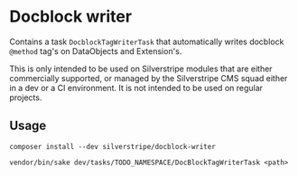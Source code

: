 # Docblock writer

Contains a task  `DocblockTagWriterTask` that automatically writes docblock `@method` tag's on DataObjects and Extension's.

This is only intended to be used on Silverstripe modules that are either commercially supported, or managed by the
Silverstripe CMS squad either in a dev or a CI environment. It is not intended to be used on regular projects.

## Usage

`composer install --dev silverstripe/docblock-writer`

`vendor/bin/sake dev/tasks/TODO_NAMESPACE/DocBlockTagWriterTask <path>`
